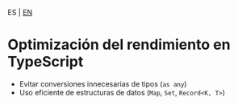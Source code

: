 <!-- MULTILANGUAJE MENU START -->
ES | [EN](https://lckpig.gitbook.io/practical-dev-handbook/typescript/best-practices-optimization/performance-optimization)
<!-- MULTILANGUAJE MENU END -->

# Optimización del rendimiento en TypeScript

- Evitar conversiones innecesarias de tipos (`as any`)
- Uso eficiente de estructuras de datos (`Map`, `Set`, `Record<K, T>`) 